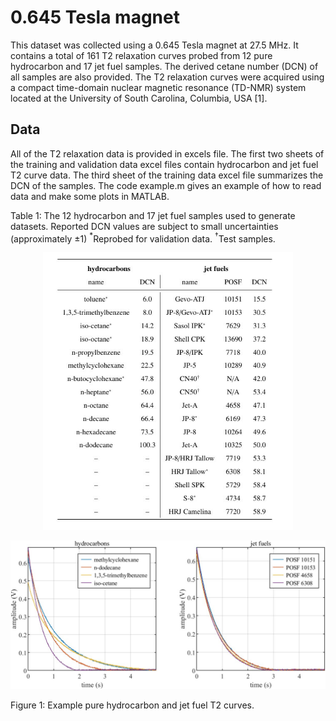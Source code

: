 # 0.645 Tesla magnet
This dataset was collected using a 0.645 Tesla magnet at 27.5 MHz. It contains a total of 161 T2 relaxation curves probed from 12 pure hydrocarbon and 17 jet fuel samples. The derived cetane number (DCN) of all samples are also provided. The T2 relaxation curves were acquired using a compact time-domain nuclear magnetic resonance (TD-NMR) system located at the University of South Carolina, Columbia, USA [1]. 

## Data

All of the T2 relaxation data is provided in excels file. The first two sheets of the training and validation data excel files contain hydrocarbon and jet fuel T2 curve data. The third sheet of the training data excel file summarizes the DCN of the samples. The code example.m gives an example of how to read data and make some plots in MATLAB. 

Table 1: The 12 hydrocarbon and 17 jet fuel samples used to generate datasets. Reported DCN values are subject to small uncertainties (approximately $\pm1$) $^\ast$Reprobed for validation data. $^\dagger$Test samples.
<p align="center">
<img src="../../images/dataTable.JPG" alt="Hydrocarbon and jet fuel samples used for dataset generation." width="400"/> <br> 
</p>

<p align="center">
<img src="../../images/t2Curves.jpg" alt="Select hydrocarbon and jet T2 relaxation curves." width="800"/> <br> 
</p>
Figure 1: Example pure hydrocarbon and jet fuel T2 curves.

